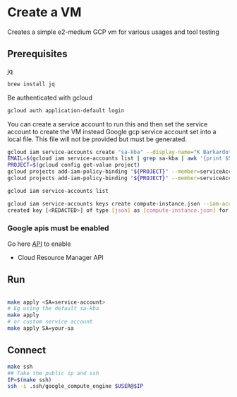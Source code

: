 # Create a VM   
Creates a simple e2-medium GCP vm for various usages and tool testing 

## Prerequisites 
jq 
```bash
brew install jq
```

Be authenticated with gcloud
```bash
gcloud auth application-default login
```
You can create a service account to run this and then set the service account to create the VM instead
Google gcp service account set into a local file. This file will not be provided but must be generated.
```bash
gcloud iam service-accounts create "sa-kba" --display-name="K Barkardottir service account "
EMAIL=$(gcloud iam service-accounts list | grep sa-kba | awk '{print $5}')
PROJECT=$(gcloud config get-value project)
gcloud projects add-iam-policy-binding "${PROJECT}" --member=serviceAccount:"${EMAIL}" --role='roles/editor' 
gcloud projects add-iam-policy-binding "${PROJECT}" --member=serviceAccount:"${EMAIL}" --role='roles/iam.serviceAccountUser' 

gcloud iam service-accounts list

gcloud iam service-accounts keys create compute-instance.json --iam-account ${EMAIL}  
created key [<REDACTED>] of type [json] as [compute-instance.json] for [sa-kba@<REDACTED>]
```
### Google apis must be enabled
Go here [API]( https://console.developers.google.com/apis/api/compute.googleapis.com/overview?) to enable
* Cloud Resource Manager API   


## Run 
```bash 

make apply <SA=service-account> 
# Eg using the default sa-kba 
make apply  
# or custom service account 
make apply SA=your-sa
```

## Connect 

```bash
make ssh
## Take the public ip and ssh
IP=$(make ssh)
ssh -i .ssh/google_compute_engine $USER@$IP

```
